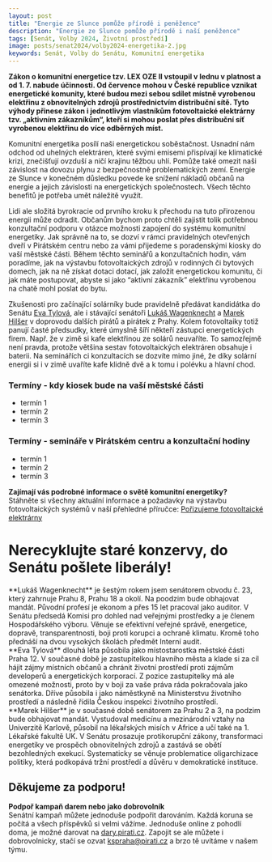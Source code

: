 ```yaml
---
layout: post
title: "Energie ze Slunce pomůže přírodě i peněžence"
description: "Energie ze Slunce pomůže přírodě i naší peněžence"
tags: [Senát, Volby 2024, Životní prostředí]
image: posts/senat2024/volby2024-energetika-2.jpg
keywords: Senát, Volby do Senátu, Komunitní energetika
---
```


**Zákon o komunitní energetice tzv. LEX OZE II vstoupil v lednu v platnost a od 1. 7. nabude účinnosti. Od července mohou v České republice vznikat energetické komunity, které budou mezi sebou sdílet místně vyrobenou elektřinu z obnovitelných zdrojů prostřednictvím distribuční sítě. Tyto výhody přinese zákon i jednotlivým vlastníkům fotovoltaické elektrárny tzv. „aktivním zákazníkům“, kteří si mohou poslat přes distribuční síť vyrobenou elektřinu do více odběrných míst.**

Komunitní energetika posílí naši energetickou soběstačnost. Usnadní nám odchod od uhelných elektráren, které svými emisemi přispívají ke klimatické krizi, znečišťují ovzduší a ničí krajinu těžbou uhlí. Pomůže také omezit naši závislost na dovozu plynu z bezpečnostně problematických zemí. Energie ze Slunce v konečném důsledku povede ke snížení nákladů občanů na energie a jejich závislosti na energetických společnostech. Všech těchto benefitů je potřeba umět náležitě využít.

Lidi ale složitá byrokracie od prvního kroku k přechodu na tuto přirozenou energii může odradit. Občanům bychom proto chtěli zajistit tolik potřebnou konzultační podporu v otázce možnosti zapojení do systému komunitní energetiky. Jak správně na to, se dozví v rámci pravidelných otevřených dveří v Pirátském centru nebo za vámi přijedeme s poradenskými kiosky do vaší městské části. Během těchto seminářů a konzultačních hodin, vám poradíme, jak na výstavbu fotovoltaických zdrojů v rodinných či bytových domech, jak na ně získat dotaci dotací, jak založit energetickou komunitu, či jak máte postupovat, abyste si jako “aktivní zákazník” elektřinu vyrobenou na chatě mohl poslat do bytu.

Zkušenosti pro začínající solárníky bude pravidelně předávat kandidátka do Senátu [Eva Tylová](https://praha.pirati.cz/lide/eva-tylova.html), ale i stávající senátoři [Lukáš Wagenknecht](https://praha.pirati.cz/lide/lukas-wagenknecht.html) a [Marek Hilšer](https://www.marekhilser.cz/) v doprovodu dalších pirátů a pirátek z Prahy. Kolem fotovoltaiky totiž panují časté předsudky, které úmyslně šíří někteří zástupci energetických firem. Např. že v zimě si kafe elektřinou ze solárů neuvaříte. To samozřejmě není pravda, protože většina sestav fotovoltaických elektráren obsahuje i baterii.  Na seminářích ci konzultacích se dozvíte mimo jiné, že díky solární energii si i v zimě uvaříte kafe klidně dvě a k tomu i polévku a hlavní chod.

### Termíny - kdy kiosek bude na vaší městské části
- termín 1
- termín 2
- termín 3

### Termíny - semináře v Pirátském centru a konzultační hodiny
- termín 1
- termín 2
- termín 3

<div class="inline-flex flex-col sm:flex-row space-y-8 sm:space-y-0 sm:space-x-8">
  <div class="inline-flex flex-col space-y-2">
    <span class="alert alert--black">
      <i class="alert__icon ico--pirati"></i>
      <span><b>Zajímají vás podrobné informace o světě komunitní energetiky?</b><br />
Stáhněte si všechny aktuální informace a požadavky na výstavbu fotovoltaických systémů v naší přehledné příručce: <a href="https://fve.pirati.cz/">Pořizujeme fotovoltaické elektrárny</a>
</span>
    </span>
  </div>
</div>



<h1>Nerecyklujte staré konzervy, do Senátu pošlete liberály!</h1>

<div class="grid grid-cols-2 md:grid-cols-4 gap-8">
  <div class="card elevation-1">
    <div class="card__body">
    **Lukáš Wagenknecht** je šestým rokem jsem senátorem obvodu č. 23, který zahrnuje Prahu 8, Prahu 18 a okolí. Na poodzim bude obhajovat mandát. Původní profesí je ekonom a přes 15 let pracoval jako auditor. V Senátu předsedá Komisi pro dohled nad veřejnými prostředky a je členem Hospodářského výboru. Věnuje se efektivní veřejné správě, energetice, dopravě, transparentnosti, boji proti korupci a ochraně klimatu. Kromě toho přednáší na dvou vysokých školách předmět Interní audit.
    </div>
  </div>

  <div class="card elevation-2">
    <div class="card__body">
    **Eva Tylová** dlouhá léta působila jako místostarostka městské části Praha 12. V současné době je zastupitelkou hlavního města a klade si za cíl hájit zájmy místních občanů a chránit životní prostředí proti zájmům developerů a energetických korporací. Z pozice zastupitelky má ale omezené možnosti, proto by v boji za vaše práva ráda pokračovala jako senátorka. Dříve působila i jako náměstkyně na Ministerstvu životního prostředí a následně řídila Českou inspekci životního prostředí.
    </div>
  </div>

  <div class="card elevation-3">
    <div class="card__body">
      **Marek Hilšer** je v současné době senátorem za Prahu 2 a 3, na podzim bude obhajovat mandát. Vystudoval medicínu a mezinárodní vztahy na Univerzitě Karlově, působil na lékařských misích v Africe a učí také na 1. Lékařské fakultě UK. V Senátu prosazuje protikorupční zákony, transformaci energetiky ve prospěch obnovitelných zdrojů a zastává se obětí bezohledných exekucí. Systematicky se věnuje problematice oligarchizace politiky, která podkopává tržní prostředí a důvěru v demokratické instituce.
    </div>
  </div>

</div>

<h2>Děkujeme za podporu!</h2>

<div class="inline-flex flex-col sm:flex-row space-y-8 sm:space-y-0 sm:space-x-8">
  <div class="inline-flex flex-col space-y-2">
    <span class="alert alert--black">
      <i class="alert__icon ico--pirati"></i>
      <span><b>Podpoř kampaň darem nebo jako dobrovolník </b><br />
Senátní kampaň můžete jednoduše podpořit darováním. Každá koruna se počítá a všech příspěvků si velmi vážíme. Jednoduše online z pohodlí doma, je možné darovat na <a href="http://dary.pirati.cz">dary.pirati.cz</a>. Zapojit se ale můžete i dobrovolnicky, stačí se ozvat <a href="mailto:kspraha@pirati.cz">kspraha@pirati.cz</a> a brzo tě uvítáme v našem týmu.
</span>
    </span>
  </div>
</div>